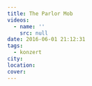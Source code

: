 ```yaml
---
title: The Parlor Mob
videos:
  - name: ''
    src: null
date: 2016-06-01 21:12:31
tags:
  - konzert
city:
location:
cover:
---
```

